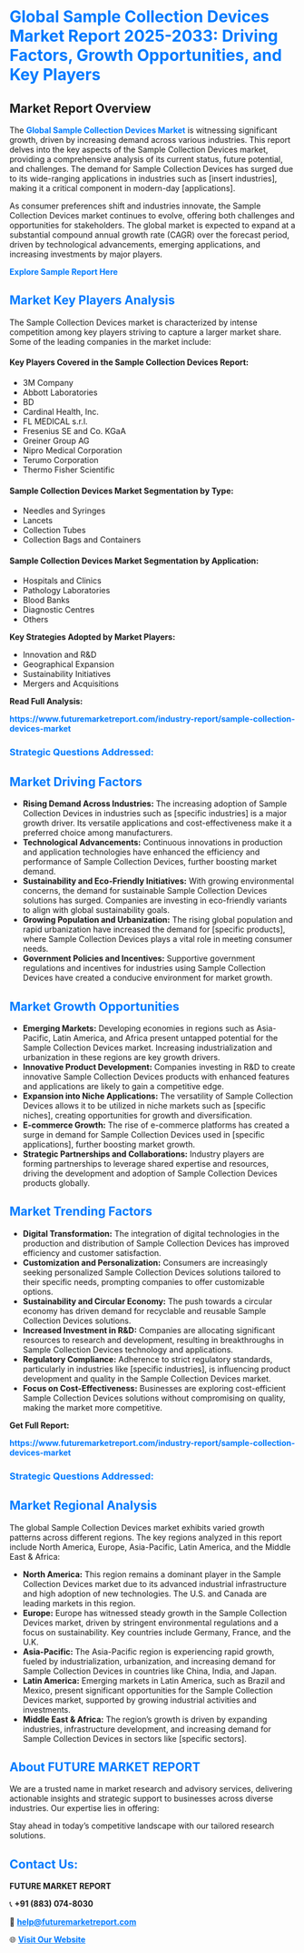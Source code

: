 <h1 style="color: #007BFF;">Global Sample Collection Devices Market Report 2025-2033: Driving Factors, Growth Opportunities, and Key Players</h1>

<section id="overview">
<h2>Market Report Overview</h2>
<p>The <a href="https://www.futuremarketreport.com/industry-report/sample-collection-devices-market" style="color: #007BFF; text-decoration: none;"><strong>Global Sample Collection Devices Market</strong></a> is witnessing significant growth, driven by increasing demand across various industries. This report delves into the key aspects of the Sample Collection Devices market, providing a comprehensive analysis of its current status, future potential, and challenges. The demand for Sample Collection Devices has surged due to its wide-ranging applications in industries such as [insert industries], making it a critical component in modern-day [applications].</p>
<p>As consumer preferences shift and industries innovate, the Sample Collection Devices market continues to evolve, offering both challenges and opportunities for stakeholders. The global market is expected to expand at a substantial compound annual growth rate (CAGR) over the forecast period, driven by technological advancements, emerging applications, and increasing investments by major players.</p>
</section>

<section id="overview">
<p><a href="https://www.futuremarketreport.com/request-sample/reportId=56238" style="color: #007BFF; text-decoration: none;"><strong>Explore Sample Report Here</strong></a></p>
</section>

<section id="key-players">
<h2 style="color: #007BFF;">Market Key Players Analysis</h2>
<p>The Sample Collection Devices market is characterized by intense competition among key players striving to capture a larger market share. Some of the leading companies in the market include:</p>
<h4>Key Players Covered in the Sample Collection Devices Report:</h4>
<ul><li>3M Company</li><li>Abbott Laboratories</li><li>BD</li><li>Cardinal Health, Inc.</li><li>FL MEDICAL s.r.l.</li><li>Fresenius SE and Co. KGaA</li><li>Greiner Group AG</li><li>Nipro Medical Corporation</li><li>Terumo Corporation</li><li>Thermo Fisher Scientific</li></ul>
<h4>Sample Collection Devices Market Segmentation by Type:</h4>
<ul><li>Needles and Syringes</li><li>Lancets</li><li>Collection Tubes</li><li>Collection Bags and Containers</li></ul>

<h4>Sample Collection Devices Market Segmentation by Application:</h4>
<ul><li>Hospitals and Clinics</li><li>Pathology Laboratories</li><li>Blood Banks</li><li>Diagnostic Centres</li><li>Others</li></ul>
<p><strong>Key Strategies Adopted by Market Players:</strong></p>
<ul>
<li>Innovation and R&D</li>
<li>Geographical Expansion</li>
<li>Sustainability Initiatives</li>
<li>Mergers and Acquisitions</li>
</ul>
</section>

<section>
<p><strong>Read Full Analysis: </strong></p><a href="https://www.futuremarketreport.com/industry-report/sample-collection-devices-market" style="color: #007BFF; text-decoration: none;"><strong>https://www.futuremarketreport.com/industry-report/sample-collection-devices-market</strong></a>
<h3 style="color: #007BFF;">Strategic Questions Addressed:</h3>
</section>

<section id="driving-factors">
<h2 style="color: #007BFF;">Market Driving Factors</h2>
<ul>
<li><strong>Rising Demand Across Industries:</strong> The increasing adoption of Sample Collection Devices in industries such as [specific industries] is a major growth driver. Its versatile applications and cost-effectiveness make it a preferred choice among manufacturers.</li>
<li><strong>Technological Advancements:</strong> Continuous innovations in production and application technologies have enhanced the efficiency and performance of Sample Collection Devices, further boosting market demand.</li>
<li><strong>Sustainability and Eco-Friendly Initiatives:</strong> With growing environmental concerns, the demand for sustainable Sample Collection Devices solutions has surged. Companies are investing in eco-friendly variants to align with global sustainability goals.</li>
<li><strong>Growing Population and Urbanization:</strong> The rising global population and rapid urbanization have increased the demand for [specific products], where Sample Collection Devices plays a vital role in meeting consumer needs.</li>
<li><strong>Government Policies and Incentives:</strong> Supportive government regulations and incentives for industries using Sample Collection Devices have created a conducive environment for market growth.</li>
</ul>
</section>

<section id="growth-opportunities">
<h2 style="color: #007BFF;">Market Growth Opportunities</h2>
<ul>
<li><strong>Emerging Markets:</strong> Developing economies in regions such as Asia-Pacific, Latin America, and Africa present untapped potential for the Sample Collection Devices market. Increasing industrialization and urbanization in these regions are key growth drivers.</li>
<li><strong>Innovative Product Development:</strong> Companies investing in R&D to create innovative Sample Collection Devices products with enhanced features and applications are likely to gain a competitive edge.</li>
<li><strong>Expansion into Niche Applications:</strong> The versatility of Sample Collection Devices allows it to be utilized in niche markets such as [specific niches], creating opportunities for growth and diversification.</li>
<li><strong>E-commerce Growth:</strong> The rise of e-commerce platforms has created a surge in demand for Sample Collection Devices used in [specific applications], further boosting market growth.</li>
<li><strong>Strategic Partnerships and Collaborations:</strong> Industry players are forming partnerships to leverage shared expertise and resources, driving the development and adoption of Sample Collection Devices products globally.</li>
</ul>
</section>

<section id="trending-factors">
<h2 style="color: #007BFF;">Market Trending Factors</h2>
<ul>
<li><strong>Digital Transformation:</strong> The integration of digital technologies in the production and distribution of Sample Collection Devices has improved efficiency and customer satisfaction.</li>
<li><strong>Customization and Personalization:</strong> Consumers are increasingly seeking personalized Sample Collection Devices solutions tailored to their specific needs, prompting companies to offer customizable options.</li>
<li><strong>Sustainability and Circular Economy:</strong> The push towards a circular economy has driven demand for recyclable and reusable Sample Collection Devices solutions.</li>
<li><strong>Increased Investment in R&D:</strong> Companies are allocating significant resources to research and development, resulting in breakthroughs in Sample Collection Devices technology and applications.</li>
<li><strong>Regulatory Compliance:</strong> Adherence to strict regulatory standards, particularly in industries like [specific industries], is influencing product development and quality in the Sample Collection Devices market.</li>
<li><strong>Focus on Cost-Effectiveness:</strong> Businesses are exploring cost-efficient Sample Collection Devices solutions without compromising on quality, making the market more competitive.</li>
</ul>
</section>

<section>
<p><strong>Get Full Report: </strong></p><a href="https://www.futuremarketreport.com/industry-report/sample-collection-devices-market" style="color: #007BFF; text-decoration: none;"><strong>https://www.futuremarketreport.com/industry-report/sample-collection-devices-market</strong></a>
<h3 style="color: #007BFF;">Strategic Questions Addressed:</h3>
</section>


<section id="regional-analysis">
<h2 style="color: #007BFF;">Market Regional Analysis</h2>
<p>The global Sample Collection Devices market exhibits varied growth patterns across different regions. The key regions analyzed in this report include North America, Europe, Asia-Pacific, Latin America, and the Middle East & Africa:</p>
<ul>
<li><strong>North America:</strong> This region remains a dominant player in the Sample Collection Devices market due to its advanced industrial infrastructure and high adoption of new technologies. The U.S. and Canada are leading markets in this region.</li>
<li><strong>Europe:</strong> Europe has witnessed steady growth in the Sample Collection Devices market, driven by stringent environmental regulations and a focus on sustainability. Key countries include Germany, France, and the U.K.</li>
<li><strong>Asia-Pacific:</strong> The Asia-Pacific region is experiencing rapid growth, fueled by industrialization, urbanization, and increasing demand for Sample Collection Devices in countries like China, India, and Japan.</li>
<li><strong>Latin America:</strong> Emerging markets in Latin America, such as Brazil and Mexico, present significant opportunities for the Sample Collection Devices market, supported by growing industrial activities and investments.</li>
<li><strong>Middle East & Africa:</strong> The region’s growth is driven by expanding industries, infrastructure development, and increasing demand for Sample Collection Devices in sectors like [specific sectors].</li>
</ul>
</section>

<footer>
<h2 style="color: #007BFF;">About FUTURE MARKET REPORT</h2>
<p>We are a trusted name in market research and advisory services, delivering actionable insights and strategic support to businesses across diverse industries. Our expertise lies in offering:</p>

<p>Stay ahead in today’s competitive landscape with our tailored research solutions.</p>

<h2 style="color: #007BFF;">Contact Us:</h2>
<p><strong>FUTURE MARKET REPORT</strong></p>
<p>📞 <strong>+91 (883) 074-8030</strong></p>
<p>📧 <strong><a href="mailto:help@futuremarketreport.com" style="color: #007BFF;">help@futuremarketreport.com</a></strong></p>
<p>🌐 <strong><a href="https://www.futuremarketreport.com/" style="color: #007BFF;">Visit Our Website</a></strong></p>
</footer>